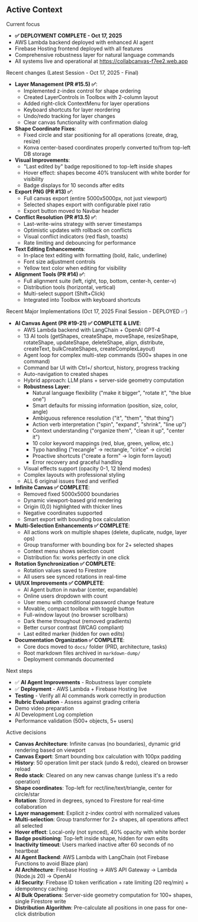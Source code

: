 ## Active Context

Current focus
- **✅ DEPLOYMENT COMPLETE - Oct 17, 2025**
- AWS Lambda backend deployed with enhanced AI agent
- Firebase Hosting frontend deployed with all features
- Comprehensive robustness layer for natural language commands
- All systems live and operational at https://collabcanvas-f7ee2.web.app

Recent changes (Latest Session - Oct 17, 2025 - Final)
- **Layer Management (PR #15.5) ✅**:
  - Implemented z-index control for shape ordering
  - Created LayerControls in Toolbox with 2-column layout
  - Added right-click ContextMenu for layer operations
  - Keyboard shortcuts for layer reordering
  - Undo/redo tracking for layer changes
  - Clear canvas functionality with confirmation dialog
- **Shape Coordinate Fixes**:
  - Fixed circle and star positioning for all operations (create, drag, resize)
  - Konva center-based coordinates properly converted to/from top-left DB storage
- **Visual Improvements**:
  - "Last edited by" badge repositioned to top-left inside shapes
  - Hover effect: shapes become 40% translucent with white border for visibility
  - Badge displays for 10 seconds after edits
- **Export PNG (PR #13) ✅**:
  - Full canvas export (entire 5000x5000px, not just viewport)
  - Selected shapes export with configurable pixel ratio
  - Export button moved to Navbar header
- **Conflict Resolution (PR #13.5) ✅**:
  - Last-write-wins strategy with server timestamps
  - Optimistic updates with rollback on conflicts
  - Visual conflict indicators (red flash, toasts)
  - Rate limiting and debouncing for performance
- **Text Editing Enhancements**:
  - In-place text editing with formatting (bold, italic, underline)
  - Font size adjustment controls
  - Yellow text color when editing for visibility
- **Alignment Tools (PR #14) ✅**:
  - Full alignment suite (left, right, top, bottom, center-h, center-v)
  - Distribution tools (horizontal, vertical)
  - Multi-select support (Shift+Click)
  - Integrated into Toolbox with keyboard shortcuts

Recent Major Implementations (Oct 17, 2025 Final Session - DEPLOYED ✅)
- **AI Canvas Agent (PR #19-21) ✅ COMPLETE & LIVE**:
  - AWS Lambda backend with LangChain + OpenAI GPT-4
  - 13 AI tools (getShapes, createShape, moveShape, resizeShape, rotateShape, updateShape, deleteShape, align, distribute, createText, bulkCreateShapes, createComplexLayout)
  - Agent loop for complex multi-step commands (500+ shapes in one command)
  - Command bar UI with Ctrl+/ shortcut, history, progress tracking
  - Auto-navigation to created shapes
  - Hybrid approach: LLM plans + server-side geometry computation
  - **Robustness Layer**:
    * Natural language flexibility ("make it bigger", "rotate it", "the blue one")
    * Smart defaults for missing information (position, size, color, angle)
    * Ambiguous reference resolution ("it", "them", "that thing")
    * Action verb interpretation ("spin", "expand", "shrink", "line up")
    * Context understanding ("organize them", "clean it up", "center it")
    * 10 color keyword mappings (red, blue, green, yellow, etc.)
    * Typo handling ("recangle" → rectangle, "cirlce" → circle)
    * Proactive shortcuts ("create a form" → login form layout)
    * Error recovery and graceful handling
  - Visual effects support (opacity 0-1, 12 blend modes)
  - Complex layouts with professional styling
  - ALL 6 original issues fixed and verified
- **Infinite Canvas ✅ COMPLETE**:
  - Removed fixed 5000x5000 boundaries
  - Dynamic viewport-based grid rendering
  - Origin (0,0) highlighted with thicker lines
  - Negative coordinates supported
  - Smart export with bounding box calculation
- **Multi-Selection Enhancements ✅ COMPLETE**:
  - All actions work on multiple shapes (delete, duplicate, nudge, layer ops)
  - Group transformer with bounding box for 2+ selected shapes
  - Context menu shows selection count
  - Distribution fix: works perfectly in one click
- **Rotation Synchronization ✅ COMPLETE**:
  - Rotation values saved to Firestore
  - All users see synced rotations in real-time
- **UI/UX Improvements ✅ COMPLETE**:
  - AI Agent button in navbar (center, expandable)
  - Online users dropdown with count
  - User menu with conditional password change feature
  - Movable, compact toolbox with toggle button
  - Full-window layout (no browser scrollbars)
  - Dark theme throughout (removed gradients)
  - Better cursor contrast (WCAG compliant)
  - Last edited marker (hidden for own edits)
- **Documentation Organization ✅ COMPLETE**:
  - Core docs moved to `docs/` folder (PRD, architecture, tasks)
  - Root markdown files archived in `markdown-dump/`
  - Deployment commands documented

Next steps
- ✅ **AI Agent Improvements** - Robustness layer complete
- ✅ **Deployment** - AWS Lambda + Firebase Hosting live
- **Testing** - Verify all AI commands work correctly in production
- **Rubric Evaluation** - Assess against grading criteria
- Demo video preparation
- AI Development Log completion
- Performance validation (500+ objects, 5+ users)

Active decisions
- **Canvas Architecture**: Infinite canvas (no boundaries), dynamic grid rendering based on viewport
- **Canvas Export**: Smart bounding box calculation with 100px padding
- **History**: 50 operation limit per stack (undo & redo), cleared on browser reload
- **Redo stack**: Cleared on any new canvas change (unless it's a redo operation)
- **Shape coordinates**: Top-left for rect/line/text/triangle, center for circle/star
- **Rotation**: Stored in degrees, synced to Firestore for real-time collaboration
- **Layer management**: Explicit z-index control with normalized values
- **Multi-selection**: Group transformer for 2+ shapes, all operations affect all selected
- **Hover effect**: Local-only (not synced), 40% opacity with white border
- **Badge positioning**: Top-left inside shape, hidden for own edits
- **Inactivity timeout**: Users marked inactive after 60 seconds of no heartbeat
- **AI Agent Backend**: AWS Lambda with LangChain (not Firebase Functions to avoid Blaze plan)
- **AI Architecture**: Firebase Hosting → AWS API Gateway → Lambda (Node.js 20) → OpenAI
- **AI Security**: Firebase ID token verification + rate limiting (20 req/min) + idempotency caching
- **AI Bulk Operations**: Server-side geometry computation for 100+ shapes, single Firestore write
- **Distribution Algorithm**: Pre-calculate all positions in one pass for one-click distribution


